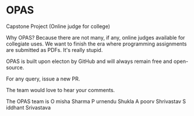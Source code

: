 # OPAS
Capstone Project (Online judge for college)

Why OPAS?
Because there are not many, if any, online judges available for collegiate uses. We want to finish the era where programming assignments are submitted as PDFs. It's really stupid.

OPAS is built upon electon by GitHub and will always remain free and open-source.

For any query, issue a new PR.

The team would love to hear your comments.

The OPAS team is
O misha Sharma
P urnendu Shukla
A poorv Shrivastav
S iddhant Srivastava

